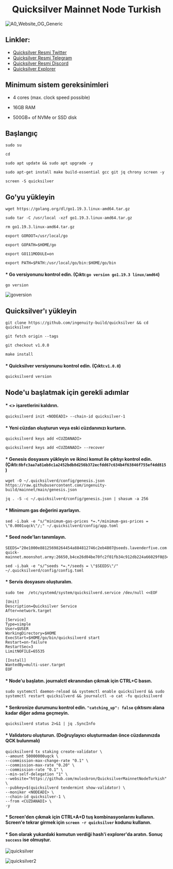 # <h1 align="center"> Quicksilver Mainnet Node Turkish </h1> 
![A0_Website_OG_Generic](https://miro.medium.com/max/1200/1*iJTk82YFiyxv_qDWPzURSw.png)

## Linkler:
 * [Quicksilver Resmi Twitter](https://twitter.com/quicksilverzone)
 * [Quicksilver Resmi Telegram](https://t.me/quicksilverzone)
 * [Quicksilver Resmi Discord](https://discord.gg/TTvGzjFTPD)
 * [Quicksilver Explorer](https://quicksilver.explorers.guru/)
 
## Minimum sistem gereksinimleri

* 4 cores (max. clock speed possible)

* 16GB RAM

* 500GB+ of NVMe or SSD disk

## Başlangıç
```
sudo su

cd

sudo apt update && sudo apt upgrade -y

sudo apt-get install make build-essential gcc git jq chrony screen -y

screen -S quicksilver
```

## Go'yu yükleyin
```
wget https://golang.org/dl/go1.19.3.linux-amd64.tar.gz

sudo tar -C /usr/local -xzf go1.19.3.linux-amd64.tar.gz

rm go1.19.3.linux-amd64.tar.gz

export GOROOT=/usr/local/go

export GOPATH=$HOME/go

export GO111MODULE=on

export PATH=$PATH:/usr/local/go/bin:$HOME/go/bin
```

#### * Go versiyonunu kontrol edin. (Çıktı:`go version go1.19.3 linux/amd64`)
```
go version
```
![goversion](https://user-images.githubusercontent.com/91866065/208239917-629f76d2-419f-4372-a933-4c8f1b63ba54.png)

## Quicksilver'ı yükleyin
```
git clone https://github.com/ingenuity-build/quicksilver && cd quicksilver

git fetch origin --tags

git checkout v1.0.0

make install
```

#### * Quicksilver versiyonunu kontrol edin. (Çıktı:`v1.0.0`)
```
quicksilverd version
```

## Node'u başlatmak için gerekli adımlar

#### * <> işaretlerini kaldırın.
```
quicksilverd init <NODEADI> --chain-id quicksilver-1
```

#### * Yeni cüzdan oluşturun veya eski cüzdanınızı kurtarın.
```
quicksilverd keys add <CUZDANADI>

quicksilverd keys add <CUZDANADI> --recover
```

#### * Genesis dosyasını yükleyin ve ikinci komut ile çıktıyı kontrol edin. (Çıktı:`8bfc3aa7a81eb8c1a2452bdb8d256b372ecfdd67c634b4f63846f755ef4dd815`)
```
wget -O ~/.quicksilverd/config/genesis.json https://raw.githubusercontent.com/ingenuity-build/mainnet/main/genesis.json

jq . -S -c ~/.quicksilverd/config/genesis.json | shasum -a 256
```

#### * Minimum gas değerini ayarlayın.
```
sed -i.bak -e "s/^minimum-gas-prices *=.*/minimum-gas-prices = \"0.0001uqck\"/;" ~/.quicksilverd/config/app.toml
```
#### * Seed node'ları tanımlayın.
```
SEEDS="20e1000e88125698264454a884812746c2eb4807@seeds.lavenderfive.com:11156,babc3f3f7804933265ec9c40ad94f4da8e9e0017@seed.rhinostake.com:11156,00f51227c4d5d977ad7174f1c0cea89082016ba2@seed-quick-mainnet.moonshot.army:26650,b4ce26d04be70fc2f01fb34c912db224a66029f0@34.132.212.0:26656"

sed -i.bak -e "s/^seeds *=.*/seeds = \"$SEEDS\"/" ~/.quicksilverd/config/config.toml
```

#### * Servis dosyasını oluşturalım.
```
sudo tee  /etc/systemd/system/quicksilverd.service /dev/null <<EOF

[Unit]
Description=Quicksilver Service
After=network.target

[Service]
Type=simple
User=$USER
WorkingDirectory=$HOME
ExecStart=$HOME/go/bin/quicksilverd start
Restart=on-failure
RestartSec=3
LimitNOFILE=65535

[Install]
WantedBy=multi-user.target
EOF
```

#### * Node'u başlatın. journalctl ekranından çıkmak için CTRL+C basın.
```
sudo systemctl daemon-reload && systemctl enable quicksilverd && sudo systemctl restart quicksilverd && journalctl -o cat -fu quicksilverd
```

#### * Senkronize durumunu kontrol edin. `"catching_up": false` çıktısını alana kadar diğer adıma geçmeyin.
```
quicksilverd status 2>&1 | jq .SyncInfo
```

#### * Validatoru oluşturun. (Doğruylayıcı oluşturmadan önce cüzdanınızda QCK bulunmalı)
```
quicksilverd tx staking create-validator \
--amount 50000000uqck \
--commission-max-change-rate "0.1" \
--commission-max-rate "0.20" \
--commission-rate "0.1" \
--min-self-delegation "1" \
--website="https://github.com/mulosbron/QuicksilverMainnetNodeTurkish" \
--pubkey=$(quicksilverd tendermint show-validator) \
--moniker <NODEADI> \
--chain-id quicksilver-1 \
--from <CUZDANADI> \
-y
```

#### * Screen'den çıkmak için CTRL+A+D tuş kombinasyonlarını kullanın. Screen'e tekrar girmek için `screen -r quicksilver` kodunu kullanın.

#### * Son olarak yukardaki komutun verdiği hash'i explorer'da aratın. Sonuç `success` ise olmuştur.
![quicksilver](https://user-images.githubusercontent.com/91866065/208239193-54d83ef4-5135-4f69-99eb-c9e945dc1752.png)

![quicksilver2](https://user-images.githubusercontent.com/91866065/208239258-133168ab-fa12-43a0-aa62-0eaeb8b0a3e7.png)
